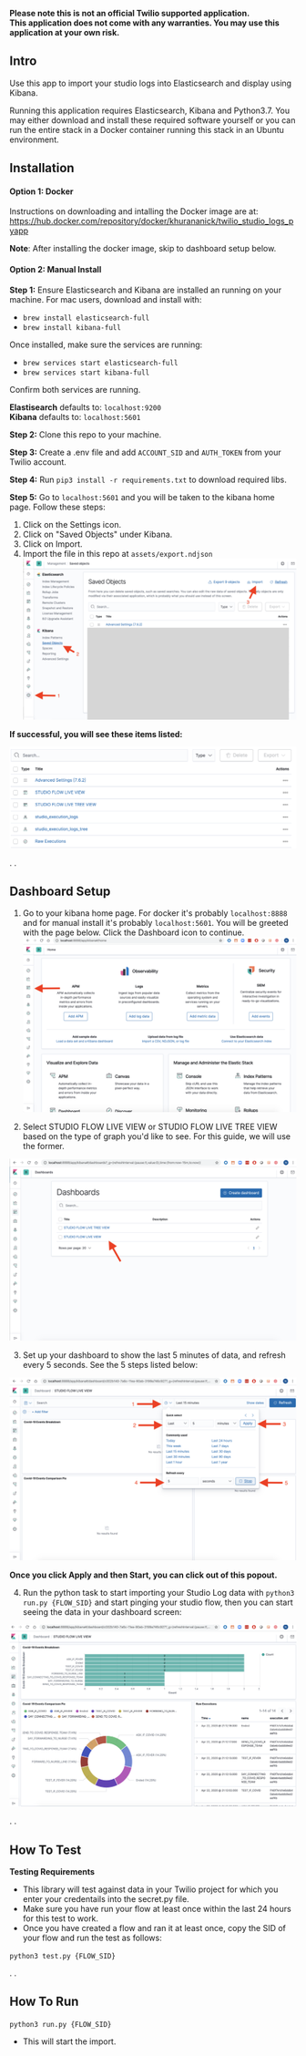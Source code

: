 **Please note this is not an official Twilio supported application.**\
**This application does not come with any warranties. You may use this application at your own risk.** 

## Intro
Use this app to import your studio logs into Elasticsearch and display using Kibana. 

Running this application requires Elasticsearch, Kibana and Python3.7. You may either download and install these required software yourself or you can run the entire stack in a Docker container running this stack in an Ubuntu environment.  

## Installation
#### Option 1: Docker
Instructions on downloading and intalling the Docker image are at: https://hub.docker.com/repository/docker/khurananick/twilio_studio_logs_pyapp

**Note**: After installing the docker image, skip to dashboard setup below.

#### Option 2: Manual Install
**Step 1:** Ensure Elasticsearch and Kibana are installed an running on your machine. For mac users, download and install with:

- `brew install elasticsearch-full`
- `brew install kibana-full`

Once installed, make sure the services are running:

- `brew services start elasticsearch-full`
- `brew services start kibana-full`

Confirm both services are running.

**Elastisearch** defaults to: `localhost:9200`\
**Kibana** defaults to: `localhost:5601`

**Step 2:** Clone this repo to your machine.

**Step 3:** Create a .env file and add `ACCOUNT_SID` and `AUTH_TOKEN` from your Twilio account.

**Step 4:** Run `pip3 install -r requirements.txt` to download required libs.

**Step 5:** Go to `localhost:5601` and you will be taken to the kibana home page. Follow these steps:
1. Click on the Settings icon.
2. Click on "Saved Objects" under Kibana.
3. Click on Import.
4. Import the file in this repo at `assets/export.ndjson`
![Kibana Import](./screenshots/kibana-import.png?raw=true)

**If successful, you will see these items listed:**

![Kibana Import Success](./screenshots/kibana-import-sucess.png?raw=true)

.
.

## Dashboard Setup
1. Go to your kibana home page. For docker it's probably `localhost:8888` and for manual install it's probably `localhost:5601`. You will be greeted with the page below. Click the Dashboard icon to continue.
![Kibana Home Anotated](./screenshots/kibana-home-annotated.png?raw=true)

2. Select STUDIO FLOW LIVE VIEW or STUDIO FLOW LIVE TREE VIEW based on the type of graph you'd like to see. For this guide, we will use the former. 

![Kibana Dashboard List](./screenshots/kibana-dashboard-list.png?raw=true)

3. Set up your dashboard to show the last 5 minutes of data, and refresh every 5 seconds. See the 5 steps listed below: 

![Kibana Dashboard Settings](./screenshots/kibana-dashboard-settings.png?raw=true)

**Once you click Apply and then Start, you can click out of this popout.**

4. Run the python task to start importing your Studio Log data with `python3 run.py {FLOW_SID}` and start pinging your studio flow, then you can start seeing the data in your dashboard screen:

![Kibana Dashboard](./screenshots/kibana-dashboard.png?raw=true)

.
.

## How To Test
**Testing Requirements**
- This library will test against data in your Twilio project for which you enter your credentails into the secret.py file.
- Make sure you have run your flow at least once within the last 24 hours for this test to work.
- Once you have created a flow and ran it at least once, copy the SID of your flow and run the test as follows: 

`python3 test.py {FLOW_SID}`

.
.

## How To Run

`python3 run.py {FLOW_SID}`

- This will start the import.

